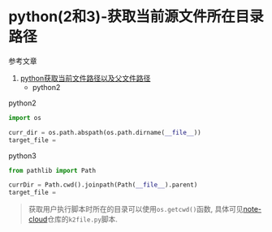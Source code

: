 # python(2和3)-获取当前源文件所在目录路径

参考文章

1. [python获取当前文件路径以及父文件路径](https://www.cnblogs.com/yajing-zh/p/6807968.html)
    - python2

python2

```py
import os

curr_dir = os.path.abspath(os.path.dirname(__file__))
target_file = 
```

python3

```py
from pathlib import Path

currDir = Path.cwd().joinpath(Path(__file__).parent)
target_file = 
```

> 获取用户执行脚本时所在的目录可以使用`os.getcwd()`函数, 具体可见[note-cloud]()仓库的`k2file.py`脚本.

